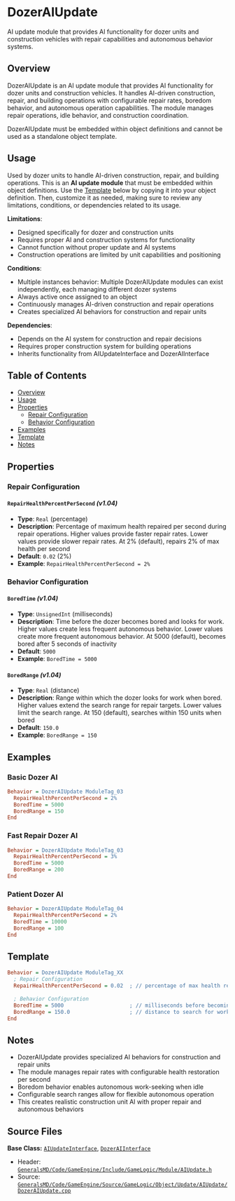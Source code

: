 # DozerAIUpdate

AI update module that provides AI functionality for dozer units and construction vehicles with repair capabilities and autonomous behavior systems.

## Overview

DozerAIUpdate is an AI update module that provides AI functionality for dozer units and construction vehicles. It handles AI-driven construction, repair, and building operations with configurable repair rates, boredom behavior, and autonomous operation capabilities. The module manages repair operations, idle behavior, and construction coordination.

DozerAIUpdate must be embedded within object definitions and cannot be used as a standalone object template.

## Usage

Used by dozer units to handle AI-driven construction, repair, and building operations. This is an **AI update module** that must be embedded within object definitions. Use the [Template](#template) below by copying it into your object definition. Then, customize it as needed, making sure to review any limitations, conditions, or dependencies related to its usage.

**Limitations**:
- Designed specifically for dozer and construction units
- Requires proper AI and construction systems for functionality
- Cannot function without proper update and AI systems
- Construction operations are limited by unit capabilities and positioning

**Conditions**:
- Multiple instances behavior: Multiple DozerAIUpdate modules can exist independently, each managing different dozer systems
- Always active once assigned to an object
- Continuously manages AI-driven construction and repair operations
- Creates specialized AI behaviors for construction and repair units

**Dependencies**:
- Depends on the AI system for construction and repair decisions
- Requires proper construction system for building operations
- Inherits functionality from AIUpdateInterface and DozerAIInterface

## Table of Contents

- [Overview](#overview)
- [Usage](#usage)
- [Properties](#properties)
  - [Repair Configuration](#repair-configuration)
  - [Behavior Configuration](#behavior-configuration)
- [Examples](#examples)
- [Template](#template)
- [Notes](#notes)

## Properties

### Repair Configuration

#### `RepairHealthPercentPerSecond` *(v1.04)*
- **Type**: `Real` (percentage)
- **Description**: Percentage of maximum health repaired per second during repair operations. Higher values provide faster repair rates. Lower values provide slower repair rates. At 2% (default), repairs 2% of max health per second
- **Default**: `0.02` (2%)
- **Example**: `RepairHealthPercentPerSecond = 2%`

### Behavior Configuration

#### `BoredTime` *(v1.04)*
- **Type**: `UnsignedInt` (milliseconds)
- **Description**: Time before the dozer becomes bored and looks for work. Higher values create less frequent autonomous behavior. Lower values create more frequent autonomous behavior. At 5000 (default), becomes bored after 5 seconds of inactivity
- **Default**: `5000`
- **Example**: `BoredTime = 5000`

#### `BoredRange` *(v1.04)*
- **Type**: `Real` (distance)
- **Description**: Range within which the dozer looks for work when bored. Higher values extend the search range for repair targets. Lower values limit the search range. At 150 (default), searches within 150 units when bored
- **Default**: `150.0`
- **Example**: `BoredRange = 150`

## Examples

### Basic Dozer AI
```ini
Behavior = DozerAIUpdate ModuleTag_03
  RepairHealthPercentPerSecond = 2%
  BoredTime = 5000
  BoredRange = 150
End
```

### Fast Repair Dozer AI
```ini
Behavior = DozerAIUpdate ModuleTag_03
  RepairHealthPercentPerSecond = 3%
  BoredTime = 5000
  BoredRange = 200
End
```

### Patient Dozer AI
```ini
Behavior = DozerAIUpdate ModuleTag_04
  RepairHealthPercentPerSecond = 2%
  BoredTime = 10000
  BoredRange = 100
End
```

## Template

```ini
Behavior = DozerAIUpdate ModuleTag_XX
  ; Repair Configuration
  RepairHealthPercentPerSecond = 0.02  ; // percentage of max health repaired per second *(v1.04)*
  
  ; Behavior Configuration
  BoredTime = 5000                     ; // milliseconds before becoming bored *(v1.04)*
  BoredRange = 150.0                   ; // distance to search for work when bored *(v1.04)*
End
```

## Notes

- DozerAIUpdate provides specialized AI behaviors for construction and repair units
- The module manages repair rates with configurable health restoration per second
- Boredom behavior enables autonomous work-seeking when idle
- Configurable search ranges allow for flexible autonomous operation
- This creates realistic construction unit AI with proper repair and autonomous behaviors

## Source Files

**Base Class:** [`AIUpdateInterface`](../../GeneralsMD/Code/GameEngine/Include/GameLogic/Module/AIUpdate.h), [`DozerAIInterface`](../../GeneralsMD/Code/GameEngine/Include/GameLogic/Module/DozerAIUpdate.h)

- Header: [`GeneralsMD/Code/GameEngine/Include/GameLogic/Module/AIUpdate.h`](../../GeneralsMD/Code/GameEngine/Include/GameLogic/Module/AIUpdate.h)
- Source: [`GeneralsMD/Code/GameEngine/Source/GameLogic/Object/Update/AIUpdate/DozerAIUpdate.cpp`](../../GeneralsMD/Code/GameEngine/Source/GameLogic/Object/Update/AIUpdate/DozerAIUpdate.cpp)
